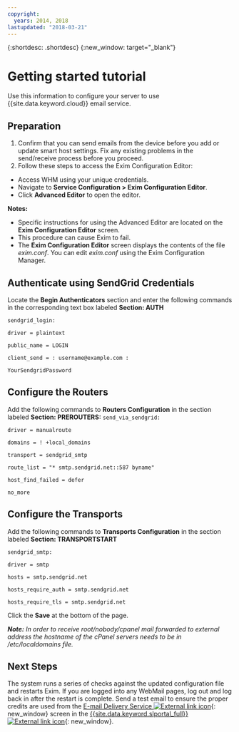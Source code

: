```yaml
---
copyright:
  years: 2014, 2018
lastupdated: "2018-03-21"
---
```


{:shortdesc: .shortdesc}
{:new_window: target="_blank"}

# Getting started tutorial

Use this information to configure your server to use {{site.data.keyword.cloud}} email service.

## Preparation

1.  Confirm that you can send emails from the device before you add or update smart host settings. Fix any existing problems in the send/receive process before you proceed.
2. Follow these steps to access the Exim Configuration Editor:
  * Access WHM using your unique credentials.
  * Navigate to **Service Configuration > Exim Configuration Editor**.
  * Click **Advanced Editor** to open the editor.

**Notes:**
- Specific instructions for using the Advanced Editor are located on the **Exim Configuration Editor** screen.
- This procedure can cause Exim to fail.
- The **Exim Configuration Editor** screen displays the contents of the file _exim.conf_. You can edit _exim.conf_ using the Exim Configuration Manager.

## Authenticate using SendGrid Credentials

Locate the **Begin Authenticators** section and enter the following commands in the corresponding text box labeled **Section: AUTH**

`sendgrid_login:`

`driver = plaintext`

`public_name = LOGIN`

`client_send = : username@example.com :`

`YourSendgridPassword`

## Configure the Routers

Add the following commands to **Routers Configuration** in the section labeled **Section: PREROUTERS:**
`send_via_sendgrid:`

`driver = manualroute`

`domains = ! +local_domains`

`transport = sendgrid_smtp`

`route_list = "* smtp.sendgrid.net::587 byname"`

`host_find_failed = defer`

`no_more`

## Configure the Transports

Add the following commands to **Transports Configuration** in the section labeled **Section: TRANSPORTSTART**

`sendgrid_smtp:`

`driver = smtp`

`hosts = smtp.sendgrid.net`

`hosts_require_auth = smtp.sendgrid.net`

`hosts_require_tls = smtp.sendgrid.net`

Click the **Save** at the bottom of the page.

<em>**Note:** In order to receive root/nobody/cpanel mail forwarded to external address the hostname of the cPanel servers needs to be in /etc/localdomains file.</em>

## Next Steps

The system runs a series of checks against the updated configuration file and restarts Exim. If you are logged into any WebMail pages, log out and log back in after the restart is complete. Send a test email to ensure the proper credits are used from the [E-mail Delivery Service ![External link icon](../../icons/launch-glyph.svg "External link icon")](https://control.softlayer.com/services/emaildelivery){: new_window} screen in the [{{site.data.keyword.slportal_full}} ![External link icon](../../icons/launch-glyph.svg "External link icon")](https://control.softlayer.com/){: new_window}.
